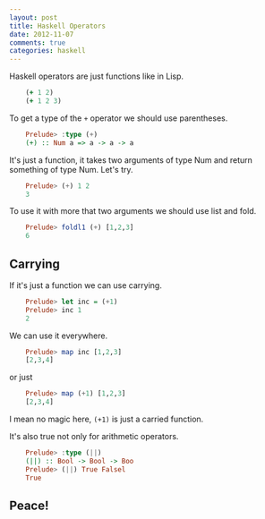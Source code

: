 ```yaml
---
layout: post
title: Haskell Operators
date: 2012-11-07
comments: true
categories: haskell
---
```


Haskell operators are just functions like in Lisp.

``` clj
    (+ 1 2)
    (+ 1 2 3)
```

To get a type of the `+` operator we should use parentheses.

``` haskell
    Prelude> :type (+)
    (+) :: Num a => a -> a -> a
```

It's just a function, it takes two arguments of type Num and return something of type Num.
Let's try.

``` haskell
    Prelude> (+) 1 2
    3
```

To use it with more that two arguments we should use list and fold.

``` haskell
    Prelude> foldl1 (+) [1,2,3]
    6
```

## Carrying

If it's just a function we can use carrying.

``` haskell
    Prelude> let inc = (+1)
    Prelude> inc 1
    2
```

We can use it everywhere.

``` haskell
    Prelude> map inc [1,2,3]
    [2,3,4]
```

or just

``` haskell
    Prelude> map (+1) [1,2,3]
    [2,3,4]
```

I mean no magic here, `(+1)` is just a carried function.

It's also true not only for arithmetic operators.

``` haskell
    Prelude> :type (||)
    (||) :: Bool -> Bool -> Boo
    Prelude> (||) True Falsel
    True
```

## Peace!
